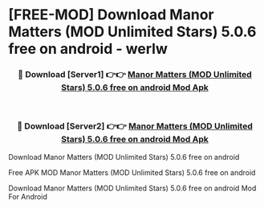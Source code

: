 # [FREE-MOD] Download Manor Matters (MOD Unlimited Stars) 5.0.6 free on android - werlw


<div align="center">
<h3>🔴 Download [Server1] 👉👉 <a href="https://apk-comot.site?title=Manor_Matters_(MOD_Unlimited_Stars)_5.0.6_free_on_android">Manor Matters (MOD Unlimited Stars) 5.0.6 free on android Mod Apk</a></h3><br>

<h3>🔴 Download [Server2] 👉👉 <a href="https://apk-comot.site?title=Manor_Matters_(MOD_Unlimited_Stars)_5.0.6_free_on_android">Manor Matters (MOD Unlimited Stars) 5.0.6 free on android Mod Apk</a></h3>
</div>



Download Manor Matters (MOD Unlimited Stars) 5.0.6 free on android 

Free APK MOD Manor Matters (MOD Unlimited Stars) 5.0.6 free on android 

Download Manor Matters (MOD Unlimited Stars) 5.0.6 free on android Mod For Android
